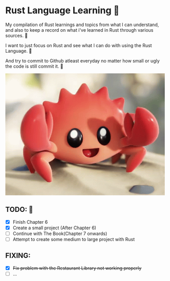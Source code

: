 # Rust Language Learning 🦀

My compilation of Rust learnings and topics from what I can understand, and also to keep a record on what i've learned in Rust through various sources. 🦀

I want to just focus on Rust and see what I can do with using the Rust Language. 🦀

And try to commit to Github atleast everyday no matter how small or ugly the code is still commit it. 🦀

![Ferris the Crab](image.png)

<!-- Task List -->
## TODO: 🦀
* [x] Finish Chapter 6
* [x] Create a small project (After Chapter 6)
* [ ] Continue with The Book(Chapter 7 onwards)
* [ ] Attempt to create some medium to large project with Rust
  
## FIXING:
* [x] ~~Fix problem with the Restaurant Library not working properly~~
* [ ] ...